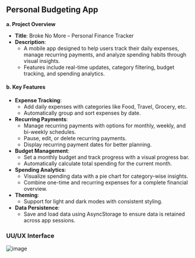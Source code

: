 ## Personal Budgeting App
**a. Project Overview**
- **Title**: Broke No More – Personal Finance Tracker
- **Description**: 
  - A mobile app designed to help users track their daily expenses, manage recurring payments, and analyze spending habits through visual insights.
  - Features include real-time updates, category filtering, budget tracking, and spending analytics.

#### **b. Key Features**
- **Expense Tracking**:
  - Add daily expenses with categories like Food, Travel, Grocery, etc.
  - Automatically group and sort expenses by date.
- **Recurring Payments**:
  - Manage recurring payments with options for monthly, weekly, and bi-weekly schedules.
  - Pause, edit, or delete recurring payments.
  - Display recurring payment dates for better planning.
- **Budget Management**:
  - Set a monthly budget and track progress with a visual progress bar.
  - Automatically calculate total spending for the current month.
- **Spending Analytics**:
  - Visualize spending data with a pie chart for category-wise insights.
  - Combine one-time and recurring expenses for a complete financial overview.
- **Theming**:
  - Support for light and dark modes with consistent styling.
- **Data Persistence**:
  - Save and load data using AsyncStorage to ensure data is retained across app sessions.

### UU/UX Interface
![image](https://github.com/user-attachments/assets/0f936fa6-354b-4154-9ee4-e1c386e317c6)

